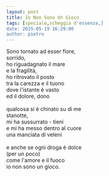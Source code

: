 ```yaml
---
layout: post
title: Io Non Sono Un Gioco
tags: [speciale,scheggia d'essenza,]
date: 2015-05-19 16:29:00
author: pietro
---
```

Sono tornato ad esser fiore,<br/>sorrido,<br/>ho riguadagnato il mare<br/>e la fragilità,<br/>ho ritrovato il posto<br/>tra la carezza e il tuono<br/>dove l'istante è vasto<br/>ed il dolore, dono<br/><br/>qualcosa si è chinato su di me<br/>stanotte,<br/>mi ha sussurrato - tieni<br/>e mi ha messo dentro al cuore<br/>una manciata di veleni<br/><br/>e anche se ogni droga è dolce<br/>(per un poco)<br/>come l'amore e il fuoco<br/>io non sono un gioco.
